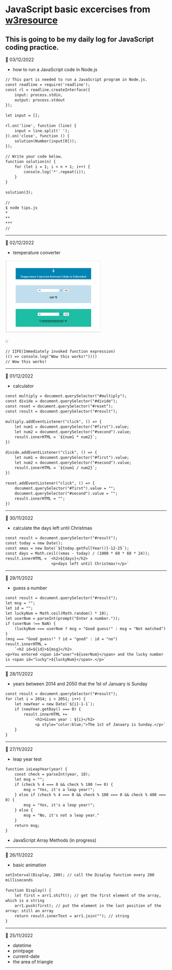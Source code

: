 # JavaScript basic excercises from [w3resource](https://www.w3resource.com/javascript-exercises/javascript-basic-exercises.php)
## This is going to be my daily log for JavaScript coding practice.


📅 03/12/2022
- how to run a JavaScript code in Node.js
```
// This part is needed to run a JavaScript program in Node.js.  
const readline = require('readline');
const rl = readline.createInterface({
    input: process.stdin,
    output: process.stdout
});

let input = [];

rl.on('line', function (line) {
    input = line.split(' ');
}).on('close', function () {
    solution(Number(input[0]));
});

// Write your code below.
function solution(n) {
    for (let i = 1; i < n + 1; i++) {
        console.log('*'.repeat(i));
    }
}

solution(3);

// 
$ node tips.js 
*
**
***
//
```
<hr>


📅 02/12/2022
- temperature converter

<img src="images/11-tempeature-converter.jpg" width="300">

💡
```
// IIFE(Immediately invoked function expression)
(() => console.log("Wow this works!"))()
// Wow this works!
```
<hr>


📅 01/12/2022
- calculator
```
const multiply = document.querySelector("#multiply");
const divide = document.querySelector("#divide");
const reset = document.querySelector("#reset");
const result = document.querySelector("#result");

multiply.addEventListener("click", () => {
    let num1 = document.querySelector("#first").value;
    let num2 = document.querySelector("#second").value;
    result.innerHTML = `${num1 * num2}`;
})

divide.addEventListener("click", () => {
    let num1 = document.querySelector("#first").value;
    let num2 = document.querySelector("#second").value;
    result.innerHTML = `${num1 / num2}`;
})

reset.addEventListener("click", () => {
    document.querySelector("#first").value = "";
    document.querySelector("#second").value = "";
    result.innerHTML = "";
})
```
<hr>

📅 30/11/2022
- calculate the days left until Christmas
```
const result = document.querySelector("#result");
const today = new Date();
const xmas = new Date(`${today.getFullYear()}-12-25`);
const days = Math.ceil((xmas - today) / (1000 * 60 * 60 * 24));
result.innerHTML = `<h2>${days}</h2>
                    <p>days left until Christmas!</p>`
```
<hr>

📅 29/11/2022
- guess a number
```
const result = document.querySelector("#result");
let msg = "";
let id = "";
let luckyNum = Math.ceil(Math.random() * 10);
let userNum = parseInt(prompt("Enter a number."));
if (userNum !== NaN) {
    (luckyNum === userNum ? msg = "Good guess!" : msg = "Not matched")
}
(msg === "Good guess!" ? id = "good" : id = "no")
result.innerHTML =
    `<h2 id=${id}>${msg}</h2> 
<p>You entered <span id="user">${userNum}</span> and the lucky number is <span id="lucky">${luckyNum}</span>.</p>`
```
<hr />

📅 28/11/2022
- years between 2014 and 2050 that the 1st of January is Sunday 
```
const result = document.querySelector("#result");
for (let i = 2014; i < 2051; i++) {
    let newYear = new Date(`${i}-1-1`);
    if (newYear.getDay() === 0) {
        result.innerHTML +=
            `<h2>Given year : ${i}</h2>
             <p style="color:blue;">The 1st of January is Sunday.</p>`
    }
}
```
<hr>

📅 27/11/2022
- leap year test
```
function isLeapYear(year) {
    const check = parseInt(year, 10);
    let msg = "";
    if (check % 4 === 0 && check % 100 !== 0) {
        msg = "Yes, it's a leap year!";
    } else if (check % 4 === 0 && check % 100 === 0 && check % 400 === 0) {
        msg = "Yes, it's a leap year!";
    } else {
        msg = "No, it's not a leap year."
    }
    return msg;
}
```
- JavaScript Array Methods (in progress)

<hr>

📅 26/11/2022
- basic animation

```
setInterval(Display, 200); // call the Display function every 200 milliseconds

function Display() {
    let first = arr1.shift(); // get the first element of the array, which is a string
    arr1.push(first); // put the element in the last position of the array: still an array  
    return result.innerText = arr1.join(""); // string
}
```

<hr>

📅 25/11/2022
- datetime
- printpage
- current-date
- the area of triangle
